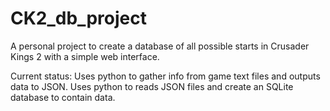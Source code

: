 # CK2_db_project
A personal project to create a database of all possible starts in Crusader Kings 2 with a simple web interface. 

Current status:
Uses python to gather info from game text files and outputs data to JSON. 
Uses python to reads JSON files and create an SQLite database to contain data.
